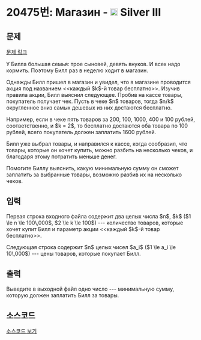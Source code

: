 # 20475번: Магазин - <img src="https://static.solved.ac/tier_small/8.svg" style="height:20px" /> Silver III

<!-- performance -->

<!-- 문제 제출 후 깃허브에 푸시를 했을 때 제출한 코드의 성능이 입력될 공간입니다.-->

<!-- end -->

## 문제

[문제 링크](https://boj.kr/20475)


<p>У Билла большая семья: трое сыновей, девять внуков. И всех надо кормить. Поэтому Билл раз в неделю ходит в магазин.</p>

<p>Однажды Билл пришел в магазин и увидел, что в магазине проводится акция под названием &lt;&lt;каждый $k$-й товар бесплатно&gt;&gt;. Изучив правила акции, Билл выяснил следующее. Пробив на кассе товары, покупатель получает чек. Пусть в чеке $n$ товаров, тогда $n/k$ округленное вниз самых дешевых из них достаются бесплатно.&nbsp;</p>

<p>Например, если в чеке пять товаров за 200, 100, 1000, 400 и 100 рублей, соответственно, и $k = 2$, то бесплатно достаются оба товара по 100 рублей, всего покупатель должен заплатить 1600 рублей.</p>

<p>Билл уже выбрал товары, и направился к кассе, когда сообразил, что товары, которые он хочет купить, можно разбить на несколько чеков, и благодаря этому потратить меньше денег.</p>

<p>Помогите Биллу выяснить, какую минимальную сумму он сможет заплатить за выбранные товары, возможно разбив их на несколько чеков.</p>



## 입력


<p>Первая строка входного файла содержит два целых числа $n$, $k$ ($1 \le n \le 100\,000$, $2 \le k \le 100$) --- количество товаров, которые хочет купит Билл и параметр акции &lt;&lt;каждый $k$-й товар бесплатно&gt;&gt;.</p>

<p>Следующая строка содержит $n$ целых чисел $a_i$ ($1 \le a_i \le 10\,000$) --- цены товаров, которые покупает Билл.</p>



## 출력


<p>Выведите в выходной файл одно число --- минимальную сумму, которую должен заплатить Билл за товары.</p>



## 소스코드

[소스코드 보기](Магазин.cpp)